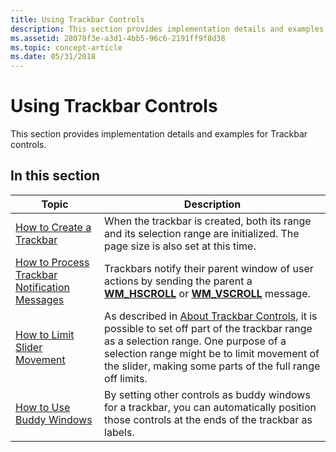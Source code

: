 ```yaml
---
title: Using Trackbar Controls
description: This section provides implementation details and examples for Trackbar controls.
ms.assetid: 28078f3e-a3d1-4bb5-96c6-2191ff9f8d38
ms.topic: concept-article
ms.date: 05/31/2018
---
```


# Using Trackbar Controls

This section provides implementation details and examples for Trackbar controls.

## In this section



| Topic                                                                                                  | Description                                                                                                                                                                                                                                                                         |
|--------------------------------------------------------------------------------------------------------|-------------------------------------------------------------------------------------------------------------------------------------------------------------------------------------------------------------------------------------------------------------------------------------|
| [How to Create a Trackbar](create-a-trackbar.md)<br/>                                           | When the trackbar is created, both its range and its selection range are initialized. The page size is also set at this time. <br/>                                                                                                                                           |
| [How to Process Trackbar Notification Messages](process-trackbar-notification-messages.md)<br/> | Trackbars notify their parent window of user actions by sending the parent a [**WM\_HSCROLL**](wm-hscroll.md) or [**WM\_VSCROLL**](wm-vscroll.md) message. <br/>                                                                                                            |
| [How to Limit Slider Movement](limit-slider-movement.md)<br/>                                   | As described in [About Trackbar Controls](trackbar-controls.md), it is possible to set off part of the trackbar range as a selection range. One purpose of a selection range might be to limit movement of the slider, making some parts of the full range off limits. <br/> |
| [How to Use Buddy Windows](use-buddy-windows.md)<br/>                                           | By setting other controls as buddy windows for a trackbar, you can automatically position those controls at the ends of the trackbar as labels.<br/>                                                                                                                          |



 

 

 






